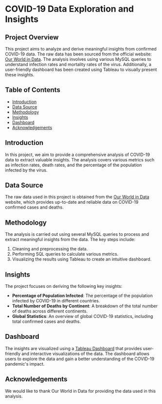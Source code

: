 # COVID-19 Data Exploration and Insights

## Project Overview
This project aims to analyze and derive meaningful insights from confirmed COVID-19 data. The raw data has been sourced from the official website: [Our World in Data](https://ourworldindata.org/). The analysis involves using various MySQL queries to understand infection rates and mortality rates of the virus. Additionally, a user-friendly dashboard has been created using Tableau to visually present these insights.

## Table of Contents 
- [Introduction](#introduction)
- [Data Source](#data-source)
- [Methodology](#methodology)
- [Insights](#insights)
- [Dashboard](#dashboard)
- [Acknowledgements](#acknowledgements)

## Introduction
In this project, we aim to provide a comprehensive analysis of COVID-19 data to extract valuable insights. The analysis covers various metrics such as infection rates, death rates, and the percentage of the population infected by the virus.

## Data Source
The raw data used in this project is obtained from the [Our World in Data](https://ourworldindata.org/) website, which provides up-to-date and reliable data on COVID-19 confirmed cases and deaths.

## Methodology
The analysis is carried out using several MySQL queries to process and extract meaningful insights from the data. The key steps include:

1. Cleaning and preprocessing the data.
2. Performing SQL queries to calculate various metrics.
3. Visualizing the results using Tableau to create an intuitive dashboard.

## Insights
The project focuses on deriving the following key insights:

- **Percentage of Population Infected**: The percentage of the population infected by COVID-19 in different countries.
- **Total Number of Deaths by Continent**: A breakdown of the total number of deaths across different continents.
- **Global Statistics**: An overview of global COVID-19 statistics, including total confirmed cases and deaths.

## Dashboard
The insights are visualized using a [Tableau Dashboard](https://public.tableau.com/views/CovidDashboard_17358320919220/Dashboard1?:language=en-US&:sid=&:redirect=auth&:display_count=n&:origin=viz_share_link) that provides user-friendly and interactive visualizations of the data. The dashboard allows users to explore the data and gain a better understanding of the COVID-19 pandemic's impact.

## Acknowledgements
We would like to thank Our World in Data for providing the data used in this analysis.
